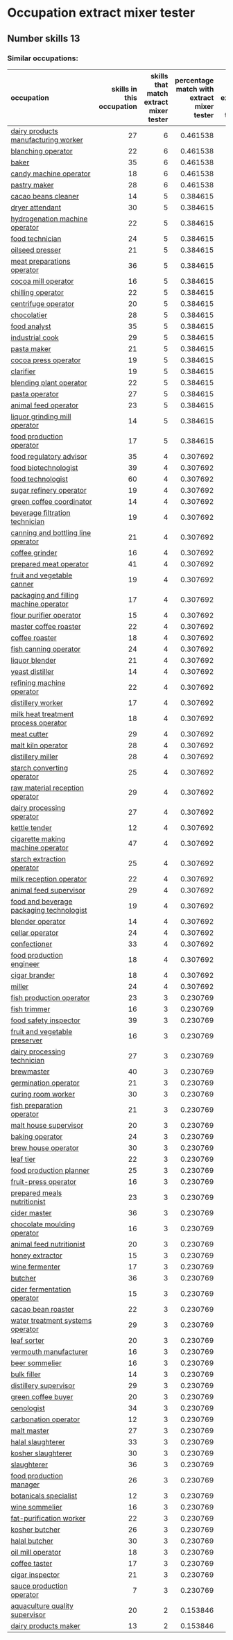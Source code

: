# Occupation extract mixer tester
## Number skills 13
### Similar occupations:
| occupation                                                                              |   skills in this occupation |   skills that match extract mixer tester |   percentage match with extract mixer tester |   skills not in extract mixer tester |
|:----------------------------------------------------------------------------------------|----------------------------:|-----------------------------------------:|---------------------------------------------:|-------------------------------------:|
| [dairy products manufacturing worker](dairy_products_manufacturing_worker.md)           |                          27 |                                        6 |                                     0.461538 |                                   21 |
| [blanching operator](blanching_operator.md)                                             |                          22 |                                        6 |                                     0.461538 |                                   16 |
| [baker](baker.md)                                                                       |                          35 |                                        6 |                                     0.461538 |                                   29 |
| [candy machine operator](candy_machine_operator.md)                                     |                          18 |                                        6 |                                     0.461538 |                                   12 |
| [pastry maker](pastry_maker.md)                                                         |                          28 |                                        6 |                                     0.461538 |                                   22 |
| [cacao beans cleaner](cacao_beans_cleaner.md)                                           |                          14 |                                        5 |                                     0.384615 |                                    9 |
| [dryer attendant](dryer_attendant.md)                                                   |                          30 |                                        5 |                                     0.384615 |                                   25 |
| [hydrogenation machine operator](hydrogenation_machine_operator.md)                     |                          22 |                                        5 |                                     0.384615 |                                   17 |
| [food technician](food_technician.md)                                                   |                          24 |                                        5 |                                     0.384615 |                                   19 |
| [oilseed presser](oilseed_presser.md)                                                   |                          21 |                                        5 |                                     0.384615 |                                   16 |
| [meat preparations operator](meat_preparations_operator.md)                             |                          36 |                                        5 |                                     0.384615 |                                   31 |
| [cocoa mill operator](cocoa_mill_operator.md)                                           |                          16 |                                        5 |                                     0.384615 |                                   11 |
| [chilling operator](chilling_operator.md)                                               |                          22 |                                        5 |                                     0.384615 |                                   17 |
| [centrifuge operator](centrifuge_operator.md)                                           |                          20 |                                        5 |                                     0.384615 |                                   15 |
| [chocolatier](chocolatier.md)                                                           |                          28 |                                        5 |                                     0.384615 |                                   23 |
| [food analyst](food_analyst.md)                                                         |                          35 |                                        5 |                                     0.384615 |                                   30 |
| [industrial cook](industrial_cook.md)                                                   |                          29 |                                        5 |                                     0.384615 |                                   24 |
| [pasta maker](pasta_maker.md)                                                           |                          21 |                                        5 |                                     0.384615 |                                   16 |
| [cocoa press operator](cocoa_press_operator.md)                                         |                          19 |                                        5 |                                     0.384615 |                                   14 |
| [clarifier](clarifier.md)                                                               |                          19 |                                        5 |                                     0.384615 |                                   14 |
| [blending plant operator](blending_plant_operator.md)                                   |                          22 |                                        5 |                                     0.384615 |                                   17 |
| [pasta operator](pasta_operator.md)                                                     |                          27 |                                        5 |                                     0.384615 |                                   22 |
| [animal feed operator](animal_feed_operator.md)                                         |                          23 |                                        5 |                                     0.384615 |                                   18 |
| [liquor grinding mill operator](liquor_grinding_mill_operator.md)                       |                          14 |                                        5 |                                     0.384615 |                                    9 |
| [food production operator](food_production_operator.md)                                 |                          17 |                                        5 |                                     0.384615 |                                   12 |
| [food regulatory advisor](food_regulatory_advisor.md)                                   |                          35 |                                        4 |                                     0.307692 |                                   31 |
| [food biotechnologist](food_biotechnologist.md)                                         |                          39 |                                        4 |                                     0.307692 |                                   35 |
| [food technologist](food_technologist.md)                                               |                          60 |                                        4 |                                     0.307692 |                                   56 |
| [sugar refinery operator](sugar_refinery_operator.md)                                   |                          19 |                                        4 |                                     0.307692 |                                   15 |
| [green coffee coordinator](green coffee coordinator.md)                                 |                          14 |                                        4 |                                     0.307692 |                                   10 |
| [beverage filtration technician](beverage_filtration_technician.md)                     |                          19 |                                        4 |                                     0.307692 |                                   15 |
| [canning and bottling line operator](canning_and_bottling_line_operator.md)             |                          21 |                                        4 |                                     0.307692 |                                   17 |
| [coffee grinder](coffee_grinder.md)                                                     |                          16 |                                        4 |                                     0.307692 |                                   12 |
| [prepared meat operator](prepared_meat_operator.md)                                     |                          41 |                                        4 |                                     0.307692 |                                   37 |
| [fruit and vegetable canner](fruit_and_vegetable_canner.md)                             |                          19 |                                        4 |                                     0.307692 |                                   15 |
| [packaging and filling machine operator](packaging_and_filling_machine_operator.md)     |                          17 |                                        4 |                                     0.307692 |                                   13 |
| [flour purifier operator](flour_purifier_operator.md)                                   |                          15 |                                        4 |                                     0.307692 |                                   11 |
| [master coffee roaster](master_coffee_roaster.md)                                       |                          22 |                                        4 |                                     0.307692 |                                   18 |
| [coffee roaster](coffee_roaster.md)                                                     |                          18 |                                        4 |                                     0.307692 |                                   14 |
| [fish canning operator](fish_canning_operator.md)                                       |                          24 |                                        4 |                                     0.307692 |                                   20 |
| [liquor blender](liquor_blender.md)                                                     |                          21 |                                        4 |                                     0.307692 |                                   17 |
| [yeast distiller](yeast_distiller.md)                                                   |                          14 |                                        4 |                                     0.307692 |                                   10 |
| [refining machine operator](refining_machine_operator.md)                               |                          22 |                                        4 |                                     0.307692 |                                   18 |
| [distillery worker](distillery_worker.md)                                               |                          17 |                                        4 |                                     0.307692 |                                   13 |
| [milk heat treatment process operator](milk_heat_treatment_process_operator.md)         |                          18 |                                        4 |                                     0.307692 |                                   14 |
| [meat cutter](meat_cutter.md)                                                           |                          29 |                                        4 |                                     0.307692 |                                   25 |
| [malt kiln operator](malt_kiln_operator.md)                                             |                          28 |                                        4 |                                     0.307692 |                                   24 |
| [distillery miller](distillery_miller.md)                                               |                          28 |                                        4 |                                     0.307692 |                                   24 |
| [starch converting operator](starch_converting_operator.md)                             |                          25 |                                        4 |                                     0.307692 |                                   21 |
| [raw material reception operator](raw_material_reception_operator.md)                   |                          29 |                                        4 |                                     0.307692 |                                   25 |
| [dairy processing operator](dairy_processing_operator.md)                               |                          27 |                                        4 |                                     0.307692 |                                   23 |
| [kettle tender](kettle_tender.md)                                                       |                          12 |                                        4 |                                     0.307692 |                                    8 |
| [cigarette making machine operator](cigarette_making_machine_operator.md)               |                          47 |                                        4 |                                     0.307692 |                                   43 |
| [starch extraction operator](starch_extraction_operator.md)                             |                          25 |                                        4 |                                     0.307692 |                                   21 |
| [milk reception operator](milk_reception_operator.md)                                   |                          22 |                                        4 |                                     0.307692 |                                   18 |
| [animal feed supervisor](animal_feed_supervisor.md)                                     |                          29 |                                        4 |                                     0.307692 |                                   25 |
| [food and beverage packaging technologist](food_and_beverage_packaging_technologist.md) |                          19 |                                        4 |                                     0.307692 |                                   15 |
| [blender operator](blender_operator.md)                                                 |                          14 |                                        4 |                                     0.307692 |                                   10 |
| [cellar operator](cellar_operator.md)                                                   |                          24 |                                        4 |                                     0.307692 |                                   20 |
| [confectioner](confectioner.md)                                                         |                          33 |                                        4 |                                     0.307692 |                                   29 |
| [food production engineer](food_production_engineer.md)                                 |                          18 |                                        4 |                                     0.307692 |                                   14 |
| [cigar brander](cigar_brander.md)                                                       |                          18 |                                        4 |                                     0.307692 |                                   14 |
| [miller](miller.md)                                                                     |                          24 |                                        4 |                                     0.307692 |                                   20 |
| [fish production operator](fish_production_operator.md)                                 |                          23 |                                        3 |                                     0.230769 |                                   20 |
| [fish trimmer](fish_trimmer.md)                                                         |                          16 |                                        3 |                                     0.230769 |                                   13 |
| [food safety inspector](food_safety_inspector.md)                                       |                          39 |                                        3 |                                     0.230769 |                                   36 |
| [fruit and vegetable preserver](fruit_and_vegetable_preserver.md)                       |                          16 |                                        3 |                                     0.230769 |                                   13 |
| [dairy processing technician](dairy_processing_technician.md)                           |                          27 |                                        3 |                                     0.230769 |                                   24 |
| [brewmaster](brewmaster.md)                                                             |                          40 |                                        3 |                                     0.230769 |                                   37 |
| [germination operator](germination_operator.md)                                         |                          21 |                                        3 |                                     0.230769 |                                   18 |
| [curing room worker](curing_room_worker.md)                                             |                          30 |                                        3 |                                     0.230769 |                                   27 |
| [fish preparation operator](fish_preparation_operator.md)                               |                          21 |                                        3 |                                     0.230769 |                                   18 |
| [malt house supervisor](malt_house_supervisor.md)                                       |                          20 |                                        3 |                                     0.230769 |                                   17 |
| [baking operator](baking_operator.md)                                                   |                          24 |                                        3 |                                     0.230769 |                                   21 |
| [brew house operator](brew_house_operator.md)                                           |                          30 |                                        3 |                                     0.230769 |                                   27 |
| [leaf tier](leaf_tier.md)                                                               |                          22 |                                        3 |                                     0.230769 |                                   19 |
| [food production planner](food_production_planner.md)                                   |                          25 |                                        3 |                                     0.230769 |                                   22 |
| [fruit-press operator](fruit-press_operator.md)                                         |                          16 |                                        3 |                                     0.230769 |                                   13 |
| [prepared meals nutritionist](prepared_meals_nutritionist.md)                           |                          23 |                                        3 |                                     0.230769 |                                   20 |
| [cider master](cider_master.md)                                                         |                          36 |                                        3 |                                     0.230769 |                                   33 |
| [chocolate moulding operator](chocolate_moulding_operator.md)                           |                          16 |                                        3 |                                     0.230769 |                                   13 |
| [animal feed nutritionist](animal_feed_nutritionist.md)                                 |                          20 |                                        3 |                                     0.230769 |                                   17 |
| [honey extractor](honey_extractor.md)                                                   |                          15 |                                        3 |                                     0.230769 |                                   12 |
| [wine fermenter](wine_fermenter.md)                                                     |                          17 |                                        3 |                                     0.230769 |                                   14 |
| [butcher](butcher.md)                                                                   |                          36 |                                        3 |                                     0.230769 |                                   33 |
| [cider fermentation operator](cider_fermentation_operator.md)                           |                          15 |                                        3 |                                     0.230769 |                                   12 |
| [cacao bean roaster](cacao_bean_roaster.md)                                             |                          22 |                                        3 |                                     0.230769 |                                   19 |
| [water treatment systems operator](water_treatment_systems_operator.md)                 |                          29 |                                        3 |                                     0.230769 |                                   26 |
| [leaf sorter](leaf_sorter.md)                                                           |                          20 |                                        3 |                                     0.230769 |                                   17 |
| [vermouth manufacturer](vermouth_manufacturer.md)                                       |                          16 |                                        3 |                                     0.230769 |                                   13 |
| [beer sommelier](beer_sommelier.md)                                                     |                          16 |                                        3 |                                     0.230769 |                                   13 |
| [bulk filler](bulk_filler.md)                                                           |                          14 |                                        3 |                                     0.230769 |                                   11 |
| [distillery supervisor](distillery_supervisor.md)                                       |                          29 |                                        3 |                                     0.230769 |                                   26 |
| [green coffee buyer](green_coffee_buyer.md)                                             |                          20 |                                        3 |                                     0.230769 |                                   17 |
| [oenologist](oenologist.md)                                                             |                          34 |                                        3 |                                     0.230769 |                                   31 |
| [carbonation operator](carbonation_operator.md)                                         |                          12 |                                        3 |                                     0.230769 |                                    9 |
| [malt master](malt_master.md)                                                           |                          27 |                                        3 |                                     0.230769 |                                   24 |
| [halal slaughterer](halal_slaughterer.md)                                               |                          33 |                                        3 |                                     0.230769 |                                   30 |
| [kosher slaughterer](kosher_slaughterer.md)                                             |                          30 |                                        3 |                                     0.230769 |                                   27 |
| [slaughterer](slaughterer.md)                                                           |                          36 |                                        3 |                                     0.230769 |                                   33 |
| [food production manager](food_production_manager.md)                                   |                          26 |                                        3 |                                     0.230769 |                                   23 |
| [botanicals specialist](botanicals_specialist.md)                                       |                          12 |                                        3 |                                     0.230769 |                                    9 |
| [wine sommelier](wine_sommelier.md)                                                     |                          16 |                                        3 |                                     0.230769 |                                   13 |
| [fat-purification worker](fat-purification_worker.md)                                   |                          22 |                                        3 |                                     0.230769 |                                   19 |
| [kosher butcher](kosher_butcher.md)                                                     |                          26 |                                        3 |                                     0.230769 |                                   23 |
| [halal butcher](halal_butcher.md)                                                       |                          30 |                                        3 |                                     0.230769 |                                   27 |
| [oil mill operator](oil_mill_operator.md)                                               |                          18 |                                        3 |                                     0.230769 |                                   15 |
| [coffee taster](coffee_taster.md)                                                       |                          17 |                                        3 |                                     0.230769 |                                   14 |
| [cigar inspector](cigar_inspector.md)                                                   |                          21 |                                        3 |                                     0.230769 |                                   18 |
| [sauce production operator](sauce_production_operator.md)                               |                           7 |                                        3 |                                     0.230769 |                                    4 |
| [aquaculture quality supervisor](aquaculture_quality_supervisor.md)                     |                          20 |                                        2 |                                     0.153846 |                                   18 |
| [dairy products maker](dairy_products_maker.md)                                         |                          13 |                                        2 |                                     0.153846 |                                   11 |
